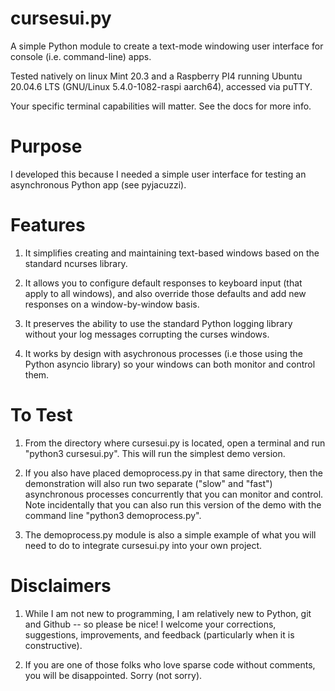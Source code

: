cursesui.py
===========

A simple Python module to create a text-mode windowing user interface for console (i.e. command-line) apps.

Tested natively on linux Mint 20.3 and a Raspberry PI4 running Ubuntu 20.04.6 LTS (GNU/Linux 5.4.0-1082-raspi aarch64), accessed via puTTY.

Your specific terminal capabilities will matter. See the docs for more info.

# Purpose

I developed this because I needed a simple user interface for testing an asynchronous Python app (see pyjacuzzi).

# Features

1. It simplifies creating and maintaining text-based windows based on the standard ncurses library.

2. It allows you to configure default responses to keyboard input (that apply to all windows), and also override those defaults and add new responses on a window-by-window basis.

3. It preserves the ability to use the standard Python logging library without your log messages corrupting the curses windows.

4. It works by design with asychronous processes (i.e those using the Python asyncio library) so your windows can both monitor and control them.

# To Test

1. From the directory where cursesui.py is located, open a terminal and run "python3 cursesui.py". This will run the simplest demo version.

2. If you also have placed demoprocess.py in that same directory, then the demonstration will also run two separate ("slow" and "fast") asynchronous processes concurrently that you can monitor and control. Note incidentally that you can also run this version of the demo with the command line "python3 demoprocess.py".

3. The demoprocess.py module is also a simple example of what you will need to do to integrate cursesui.py into your own project.

# Disclaimers

1. While I am not new to programming, I am relatively new to Python, git and Github -- so please be nice!  I welcome your corrections, suggestions, improvements, and feedback (particularly when it is constructive).

2. If you are one of those folks who love sparse code without comments, you will be disappointed. Sorry (not sorry).

